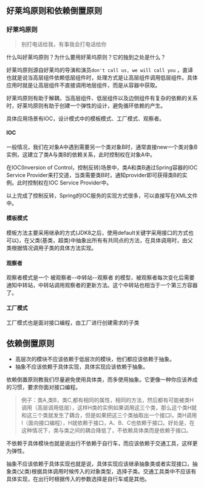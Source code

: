 ## 好莱坞原则和依赖倒置原则

### 好莱坞原则

> 别打电话给我，有事我会打电话给你

什么叫好莱坞原则？为什么要用好莱坞原则？它的独到之处是什么？

好莱坞原则源自好莱坞的导演和演员`don't call us, we will call you` ，直译也就是说当高层组件依赖低层组件时，处理方式是让高层组件调用低层组件。具体应用时就是让高层组件不直接调用地层组件，而是从容器中获取。

好莱坞原则有助于解耦，当高层组件、低层组件以及边侧组件有复杂的依赖的关系时，好莱坞原则有助于创建一个弹性的设计，避免循环依赖的产生。

具体应用场景有IOC，设计模式中的模板模式、工厂模式、观察者。

#### IOC

一般情况，我们在对象A中遇到需要另一个类对象B时，通常直接new一个类对象B实例，这建立了类A与类B的依赖关系，此时控制权在对象A中。

在IOC(Inversion of Control，控制反转)场景中，类A和类B通过Spring容器的IOC Service Provider来打交道，当类需要类B时，通知provider即可获得类B的实例。此时控制权在IOC Service Provider中。

以上完成了控制反转，Spring的IOC服务的实现方式很多，可以直接写在XML文件中。

#### 模板模式

模板方法主要采用继承的方式(JDK8之后，使用default关键字采用接口的方式也可以)，在父类(基类，超类)中抽象出所有有共同点的方法，在具体调用时，由父类根据情况调用子类的具体方法实现。

#### 观察者

观察者模式是一个   被观察者--中转站--观察者  的模型，被观察者每次变化后需要通知中转站，中转站调用观察者的更新方法。这个中转站也相当于一个第三方容器了。

#### 工厂模式

工厂模式也是面对接口编程，由工厂进行创建需求的子类



## 依赖倒置原则

* 高层次的模块不应该依赖于低层次的模块，他们都应该依赖于抽象。
* 抽象不应该依赖于具体实现，具体实现应该依赖于抽象。

依赖倒置原则教我们尽量避免使用具体类，而多使用抽象。它更像一种你应该养成的习惯，要求你面对接口编程。

> 例子：类A,类B，类C,都有相同的属性，相同的方法，然后都有可能被类H调用（高层调用低层），这样H类的实例如果调用这三个类，那么这个类H就和这三个类就发生了耦合，但是如果把这三个类抽取出一个接口I，类H调用I（面向接口编程），H就依赖于接口，A、B、C也依赖于接口。好处是，在这种情况下，类与类之间的耦合降低了，不依赖具体类而是依赖于接口。

不依赖于具体模块也就是说出行不依赖于自行车，而应该依赖于交通工具，这样更为弹性。

抽象不应该依赖于具体实现也就是说，具体实现应该继承抽象类或者实现接口，抽象类(父类)根据具体调用时候传入的对象类型，选择子类。交通工具类中不应该有具体实现，在出行时根据传入的参数选择是自行车或是其他。
